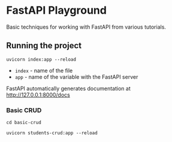 # FastAPI Playground

Basic techniques for working with FastAPI from various tutorials.

## Running the project

`uvicorn index:app --reload`

-   `index` - name of the file
-   `app` - name of the variable with the FastAPI server

FastAPI automatically generates documentation at http://127.0.0.1:8000/docs

### Basic CRUD

`cd basic-crud`

`uvicorn students-crud:app --reload`
